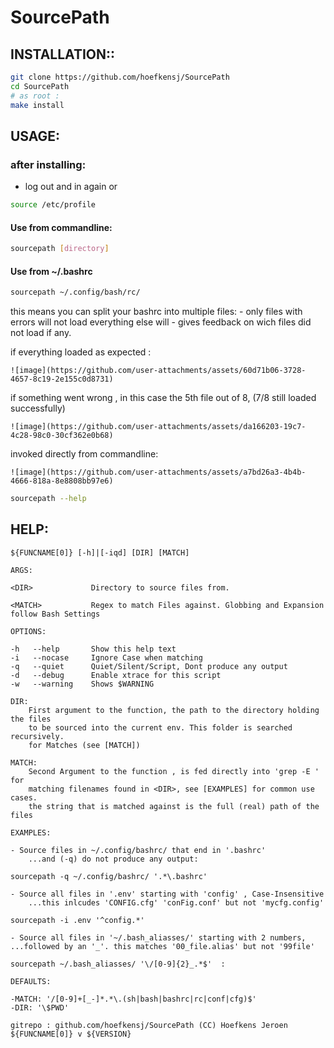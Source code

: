 # SourcePath

## INSTALLATION::
```sh
git clone https://github.com/hoefkensj/SourcePath
cd SourcePath
# as root :
make install
````
## USAGE:
### after installing:
- log out and in again
    or
```sh
source /etc/profile
```

#### Use from commandline:
```sh
sourcepath [directory]
```
#### Use from  ~/.bashrc
```bash
sourcepath ~/.config/bash/rc/
```

this means you can split your bashrc into multiple files:
    - only files with errors will not load everything else will
    - gives feedback on wich files did not load if any.

if everything loaded as expected :

    ![image](https://github.com/user-attachments/assets/60d71b06-3728-4657-8c19-2e155c0d8731)

if something went wrong , in this case the 5th file out of 8, (7/8 still loaded successfully) 
    
    ![image](https://github.com/user-attachments/assets/da166203-19c7-4c28-98c0-30cf362e0b68)

invoked directly from commandline:

    ![image](https://github.com/user-attachments/assets/a7bd26a3-4b4b-4666-818a-8e8808bb97e6)

```sh
sourcepath --help
```


## HELP:
```help
${FUNCNAME[0]} [-h]|[-iqd] [DIR] [MATCH]

ARGS:

<DIR>             Directory to source files from.

<MATCH>           Regex to match Files against. Globbing and Expansion follow Bash Settings

OPTIONS:

-h   --help       Show this help text
-i   --nocase     Ignore Case when matching
-q   --quiet      Quiet/Silent/Script, Dont produce any output
-d   --debug      Enable xtrace for this script
-w   --warning    Shows $WARNING

DIR:
    First argument to the function, the path to the directory holding the files
    to be sourced into the current env. This folder is searched recursively.
    for Matches (see [MATCH])

MATCH:
    Second Argument to the function , is fed directly into 'grep -E ' for
    matching filenames found in <DIR>, see [EXAMPLES] for common use cases.
    the string that is matched against is the full (real) path of the files

EXAMPLES:

- Source files in ~/.config/bashrc/ that end in '.bashrc'
    ...and (-q) do not produce any output:

sourcepath -q ~/.config/bashrc/ '.*\.bashrc'

- Source all files in '.env' starting with 'config' , Case-Insensitive
    ...this inlcudes 'CONFIG.cfg' 'conFig.conf' but not 'mycfg.config'

sourcepath -i .env '^config.*'

- Source all files in '~/.bash_aliasses/' starting with 2 numbers,
...followed by an '_'. this matches '00_file.alias' but not '99file'

sourcepath ~/.bash_aliasses/ '\/[0-9]{2}_.*$'  :

DEFAULTS:

-MATCH: '/[0-9]+[_-]*.*\.(sh|bash|bashrc|rc|conf|cfg)$'
-DIR: '\$PWD'

gitrepo : github.com/hoefkensj/SourcePath (CC) Hoefkens Jeroen
${FUNCNAME[0]} v ${VERSION}
```
